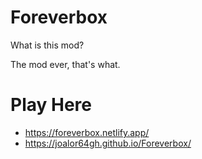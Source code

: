 # Foreverbox

What is this mod?

The mod ever, that's what.

# Play Here

* https://foreverbox.netlify.app/
* https://joalor64gh.github.io/Foreverbox/

